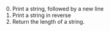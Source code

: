 0. Print a string, followed by a new line
1. Print a string in reverse
2. Return the length of a string.
